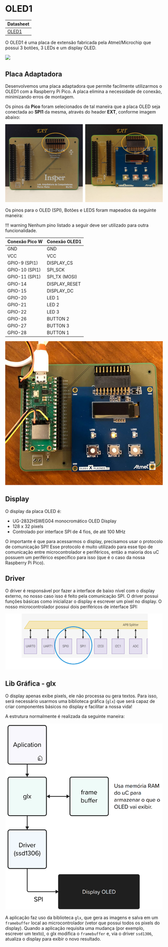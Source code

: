 # OLED1

| Datasheet                                                                                                 |
|-----------------------------------------------------------------------------------------------------------|
| [OLED1](https://onlinedocs.microchip.com/pr/GUID-26DC66D4-2EF7-4C54-8D2D-2A29BED57CAB-en-US-1/index.html) |

O OLED1 é uma placa de extensão fabricada pela Atmel/Microchip que possui 3 botões, 3 LEDs e um display OLED.

![](https://onlinedocs.microchip.com/pr/GUID-26DC66D4-2EF7-4C54-8D2D-2A29BED57CAB-en-US-1/GUID-7945860A-65B1-404A-A04E-735B5C0FC01B-low.jpg)

## Placa Adaptadora

Desenvolvemos uma placa adaptadora que permite facilmente utilizarmos o OLED1 com a Raspberry Pi Pico. A placa elimina a necessidade de conexão, minimizando erros de montagem.

Os pinos da **Pico** foram selecionados de tal maneira que a placa OLED seja conectada ao **SPI1** da mesma, através do header **EXT**, conforme imagem abaixo:

![](imgs-dispositivos/OLED-PicoW/OLED-picoW.svg)

Os pinos para o OLED (SPI), Botões e LEDS foram mapeados da seguinte maneira:

!!! warning
    Nenhum pino listado a seguir deve ser utilizado para outra funcionalidade.

<!--
| Conexão Pico W       | Pino Pico W | Conexão OLED1 | Pino OLED1 |
| -------------------- | ----------- | ------------- | ---------- |
| GND                  | 3           | GND           | 19          |
| VCC                  | 36          | VCC           | 20         |
| GPIO-9        (SPI1) | 12          | DISPLAY_CS    | 15         |
| GPIO-10      (SPI1)  | 14          | SPI_SCK       | 18         |
| GPIO-11      (SPI1)  | 15          | SPI_TX (MOSI) | 16         |
| GPIO-14              | 19          | DISPLAY_RESET | 10         |
| GPIO-15              | 20          | DISPLAY_DC    | 5          |
| GPIO-20              | 26          | LED 1         | 7          |
| GPIO-21              | 27          | LED 2         | 8          |
| GPIO-22              | 29          | LED 3         | 6          |
| GPIO-26              | 31          | BUTTON 2      | 3          |
| GPIO-27              | 32          | BUTTON 3      | 4          |
| GPIO-28              | 34          | BUTTON 1      | 9          |
-->

| Conexão Pico W       | Conexão OLED1 |
| -------------------- | ------------- |
| GND                  | GND           |
| VCC                  | VCC           |
| GPIO-9        (SPI1) | DISPLAY_CS    |
| GPIO-10      (SPI1)  | SPI_SCK       |
| GPIO-11      (SPI1)  | SPI_TX (MOSI) |
| GPIO-14              | DISPLAY_RESET |
| GPIO-15              | DISPLAY_DC    |
| GPIO-20              | LED 1         |
| GPIO-21              | LED 2         |
| GPIO-22              | LED 3         |
| GPIO-26              | BUTTON 2      |
| GPIO-27              | BUTTON 3      |
| GPIO-28              | BUTTON 1      |

![](imgs-dispositivos/oled1/placa.jpg)

## Display

O display da placa OLED é:

- UG-2832HSWEG04 monocromático OLED Display
- 128 x 32 pixels
- Controlado por interface SPI de 4 fios, de até 100 MHz

O importante é que para acessarmos o display, precisamos usar o protocolo de comunicação SPI! Esse protocolo é muito utilizado para esse tipo de comunicação entre microcontrolador e periféricos, então a maioria dos uC possuem um periférico específico para isso (que é o caso da nossa Raspberry Pi Pico).

## Driver

O driver é responsável por fazer a interface de baixo nível com o display externo, no nosso caso isso é feito pela comunicação SPI. O driver possui funções básicas como inicializar o display e escrever um pixel no display. O nosso microcontrolador possui dois periféricos de interface SPI:

![](imgs-dispositivos/oled1/spi.png)

## Lib Gráfica - glx

O display apenas exibe pixels, ele não processa ou gera textos. Para isso, será necessário usarmos uma biblioteca gráfica (`glx`) que será capaz de criar componentes básicos no display e facilitar a nossa vida!

A estrutura normalmente é realizada da seguinte maneira:

![](imgs-dispositivos/oled1/stack.png)

A aplicação faz uso da biblioteca `glx`, que gera as imagens e salva em um `framebuffer` local ao microcontrolador (vetor que possui todos os pixels do display). Quando a aplicação requisita uma mudança (por exemplo, escrever um texto), o glx modifica o `framebuffer` e, via o driver `ssd1306`, atualiza o display para exibir o novo resultado.
